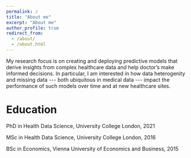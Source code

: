 ```yaml
---
permalink: /
title: "About me"
excerpt: "About me"
author_profile: true
redirect_from: 
  - /about/
  - /about.html
---
```


My research focus is on creating and deploying predictive models that derive insights from complex healthcare data and help doctor’s make informed decisions. In particular, I am interested in how data heterogenity and missing data --- both ubiquitous in medical data --- impact the performance of such models over time and at new healthcare sites. 

Education
======
PhD in Health Data Science, University College London, 2021

MSc in Health Data Science, University College London, 2016

BSc in Economics, Vienna University of Economics and Business, 2015
